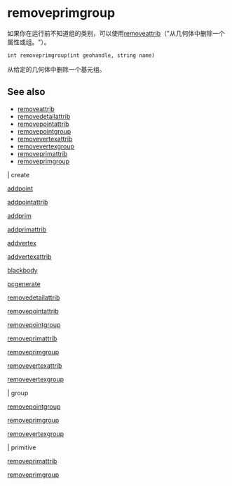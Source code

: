 # removeprimgroup

如果你在运行前不知道组的类别，可以使用[removeattrib](removeattrib.html)（"从几何体中删除一个属性或组。"）。

`int removeprimgroup(int geohandle, string name)`

从给定的几何体中删除一个基元组。

## See also

- [removeattrib](removeattrib.html)
- [removedetailattrib](removedetailattrib.html)
- [removepointattrib](removepointattrib.html)
- [removepointgroup](removepointgroup.html)
- [removevertexattrib](removevertexattrib.html)
- [removevertexgroup](removevertexgroup.html)
- [removeprimattrib](removeprimattrib.html)
- [removeprimgroup](removeprimgroup.html)

|
create

[addpoint](addpoint.html)

[addpointattrib](addpointattrib.html)

[addprim](addprim.html)

[addprimattrib](addprimattrib.html)

[addvertex](addvertex.html)

[addvertexattrib](addvertexattrib.html)

[blackbody](blackbody.html)

[pcgenerate](pcgenerate.html)

[removedetailattrib](removedetailattrib.html)

[removepointattrib](removepointattrib.html)

[removepointgroup](removepointgroup.html)

[removeprimattrib](removeprimattrib.html)

[removeprimgroup](removeprimgroup.html)

[removevertexattrib](removevertexattrib.html)

[removevertexgroup](removevertexgroup.html)

|
group

[removepointgroup](removepointgroup.html)

[removeprimgroup](removeprimgroup.html)

[removevertexgroup](removevertexgroup.html)

|
primitive

[removeprimattrib](removeprimattrib.html)

[removeprimgroup](removeprimgroup.html)
